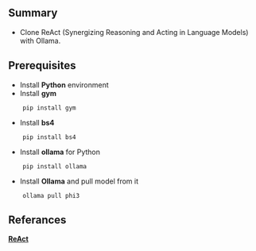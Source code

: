 ## Summary

- Clone ReAct (Synergizing Reasoning and Acting in Language Models) with Ollama.

## Prerequisites
- Install **Python** environment
- Install **gym**
```
    pip install gym
```
- Install **bs4**
```
    pip install bs4
```
- Install **ollama** for Python
```
    pip install ollama
```
- Install **Ollama** and pull model from it 
```
    ollama pull phi3
```
## Referances
**[ReAct](https://react-lm.github.io/)**